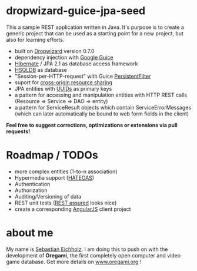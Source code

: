 dropwizard-guice-jpa-seed
=========================
This a sample REST application written in Java. It's purpose is to create a generic project that can be used as a starting point for a new project, but also for learning efforts.

- built on [Dropwizard](https://dropwizard.github.io/dropwizard/) version 0.7.0
- dependency injection with [Google Guice](https://code.google.com/p/google-guice/)
- [Hibernate](http://hibernate.org/) / JPA 2.1 as database access framework
- [HSQLDB](http://hsqldb.org/) as database
- "Session-per-HTTP-request" with Guice [PersistentFilter](https://code.google.com/p/google-guice/wiki/JPA)
- suport for [cross-origin resource sharing](http://en.wikipedia.org/wiki/Cross-origin_resource_sharing)
- JPA entities with [UUIDs](http://en.wikipedia.org/wiki/Universally_Unique_Identifier) as primary keys
- a pattern for accessing and manipulation entities with HTTP REST calls (Resource => Service => DAO => entity)
- a pattern for ServiceResult objects which contain ServiceErrorMessages (which can later automatically be bound to web form fields in the client)

**Feel free to suggest corrections, optimizations or extensions via pull requests!**

Roadmap / TODOs
=========================
- more complex entities (1-to-n association)
- Hypermedia support ([HATEOAS](http://en.wikipedia.org/wiki/HATEOAS))
- Authentication
- Authorization
- Auditing/Versioning of data
- REST unit tests ([REST assured](https://github.com/jayway/rest-assured) looks nice)
- create a corresponding [AngularJS](http://angularjs.org/) client project


about me
=========================
My name is [Sebastian Eichholz](http://wiki.oregami.org/pages/viewpage.action?pageId=327693).
I am doing this to push on with the development of **Oregami**, the first completely open computer and video game database. Get more details on www.oregami.org !

